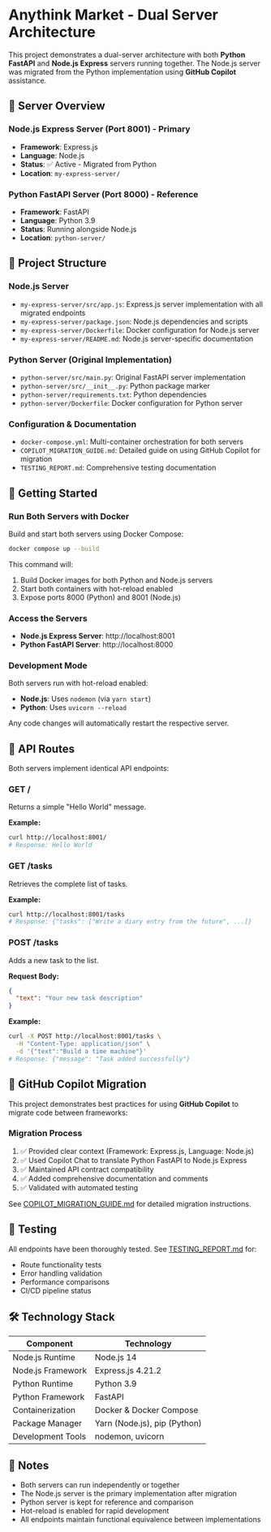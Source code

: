# Anythink Market - Dual Server Architecture

This project demonstrates a dual-server architecture with both **Python FastAPI** and **Node.js Express** servers running together. The Node.js server was migrated from the Python implementation using **GitHub Copilot** assistance.

## 🚀 Server Overview

### Node.js Express Server (Port 8001) - Primary
- **Framework**: Express.js
- **Language**: Node.js
- **Status**: ✅ Active - Migrated from Python
- **Location**: `my-express-server/`

### Python FastAPI Server (Port 8000) - Reference
- **Framework**: FastAPI
- **Language**: Python 3.9
- **Status**: Running alongside Node.js
- **Location**: `python-server/`

## 📁 Project Structure

### Node.js Server
- `my-express-server/src/app.js`: Express.js server implementation with all migrated endpoints
- `my-express-server/package.json`: Node.js dependencies and scripts
- `my-express-server/Dockerfile`: Docker configuration for Node.js server
- `my-express-server/README.md`: Node.js server-specific documentation

### Python Server (Original Implementation)
- `python-server/src/main.py`: Original FastAPI server implementation
- `python-server/src/__init__.py`: Python package marker
- `python-server/requirements.txt`: Python dependencies
- `python-server/Dockerfile`: Docker configuration for Python server

### Configuration & Documentation
- `docker-compose.yml`: Multi-container orchestration for both servers
- `COPILOT_MIGRATION_GUIDE.md`: Detailed guide on using GitHub Copilot for migration
- `TESTING_REPORT.md`: Comprehensive testing documentation

## 🏃 Getting Started

### Run Both Servers with Docker

Build and start both servers using Docker Compose:

```bash
docker compose up --build
```

This command will:
1. Build Docker images for both Python and Node.js servers
2. Start both containers with hot-reload enabled
3. Expose ports 8000 (Python) and 8001 (Node.js)

### Access the Servers

- **Node.js Express Server**: http://localhost:8001
- **Python FastAPI Server**: http://localhost:8000

### Development Mode

Both servers run with hot-reload enabled:
- **Node.js**: Uses `nodemon` (via `yarn start`)
- **Python**: Uses `uvicorn --reload`

Any code changes will automatically restart the respective server.

## 📡 API Routes

Both servers implement identical API endpoints:

### GET /
Returns a simple "Hello World" message.

**Example:**
```bash
curl http://localhost:8001/
# Response: Hello World
```

### GET /tasks
Retrieves the complete list of tasks.

**Example:**
```bash
curl http://localhost:8001/tasks
# Response: {"tasks": ["Write a diary entry from the future", ...]}
```

### POST /tasks
Adds a new task to the list.

**Request Body:**
```json
{
  "text": "Your new task description"
}
```

**Example:**
```bash
curl -X POST http://localhost:8001/tasks \
  -H "Content-Type: application/json" \
  -d '{"text":"Build a time machine"}'
# Response: {"message": "Task added successfully"}
```

## 🤖 GitHub Copilot Migration

This project demonstrates best practices for using **GitHub Copilot** to migrate code between frameworks:

### Migration Process
1. ✅ Provided clear context (Framework: Express.js, Language: Node.js)
2. ✅ Used Copilot Chat to translate Python FastAPI to Node.js Express
3. ✅ Maintained API contract compatibility
4. ✅ Added comprehensive documentation and comments
5. ✅ Validated with automated testing

See [COPILOT_MIGRATION_GUIDE.md](./COPILOT_MIGRATION_GUIDE.md) for detailed migration instructions.

## 🧪 Testing

All endpoints have been thoroughly tested. See [TESTING_REPORT.md](./TESTING_REPORT.md) for:
- Route functionality tests
- Error handling validation
- Performance comparisons
- CI/CD pipeline status

## 🛠️ Technology Stack

| Component | Technology |
|-----------|------------|
| Node.js Runtime | Node.js 14 |
| Node.js Framework | Express.js 4.21.2 |
| Python Runtime | Python 3.9 |
| Python Framework | FastAPI |
| Containerization | Docker & Docker Compose |
| Package Manager | Yarn (Node.js), pip (Python) |
| Development Tools | nodemon, uvicorn |

## 📝 Notes

- Both servers can run independently or together
- The Node.js server is the primary implementation after migration
- Python server is kept for reference and comparison
- Hot-reload is enabled for rapid development
- All endpoints maintain functional equivalence between implementations
